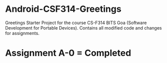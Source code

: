 # Android-CSF314-Greetings

Greetings Starter Project for the course CS-F314 BITS Goa (Software Development for Portable Devices). Contains all modified code and changes for assignments.

# Assignment A-0 = Completed
